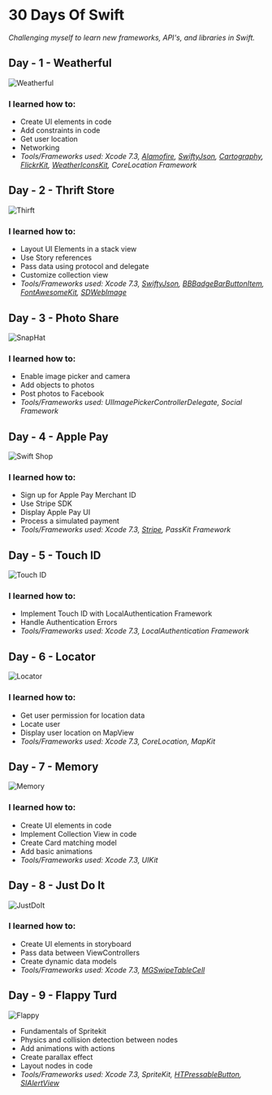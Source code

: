 # 30 Days Of Swift

*Challenging myself to learn new frameworks, API's, and libraries in Swift.*

## Day - 1 - Weatherful
![Weatherful](http://g.recordit.co/sNe7ss0iSc.gif)
### I learned how to: 
* Create UI elements in code
* Add constraints in code
* Get user location
* Networking
* *Tools/Frameworks used: Xcode 7.3, [Alamofire](https://github.com/Alamofire/Alamofire), [SwiftyJson](https://github.com/SwiftyJSON/SwiftyJSON), [Cartography](https://github.com/robb/Cartography), [FlickrKit](https://github.com/devedup/FlickrKit), [WeatherIconsKit](https://github.com/gscalzo/WeatherIconsKit), CoreLocation Framework*

## Day - 2 - Thrift Store

![Thirft](http://g.recordit.co/mRmP1DWwq3.gif)
### I learned how to: 
* Layout UI Elements in a stack view
* Use Story references
* Pass data using protocol and delegate
* Customize collection view
* *Tools/Frameworks used: Xcode 7.3, [SwiftyJson](https://github.com/SwiftyJSON/SwiftyJSON), [BBBadgeBarButtonItem](https://github.com/TanguyAladenise/BBBadgeBarButtonItem), [FontAwesomeKit](https://github.com/PrideChung/FontAwesomeKit), [SDWebImage](https://github.com/rs/SDWebImage)*

## Day - 3 - Photo Share

![SnapHat](http://g.recordit.co/xb7mNqacj0.gif)
### I learned how to: 
* Enable image picker and camera
* Add objects to photos
* Post photos to Facebook
* *Tools/Frameworks used: UIImagePickerControllerDelegate, Social Framework*

## Day - 4 - Apple Pay

![Swift Shop](http://g.recordit.co/29klC00Okc.gif)
### I learned how to: 
* Sign up for Apple Pay Merchant ID
* Use Stripe SDK
* Display Apple Pay UI
* Process a simulated payment
* *Tools/Frameworks used: Xcode 7.3, [Stripe](https://github.com/stripe/stripe-ios), PassKit Framework*

## Day - 5 - Touch ID

![Touch ID](http://g.recordit.co/U8b4fyobwl.gif)
### I learned how to: 
* Implement Touch ID with LocalAuthentication Framework
* Handle Authentication Errors
* *Tools/Frameworks used: Xcode 7.3, LocalAuthentication Framework*

## Day - 6 - Locator

![Locator](http://g.recordit.co/ezaoQV2hqJ.gif)
### I learned how to: 
* Get user permission for location data
* Locate user 
* Display user location on MapView
*  *Tools/Frameworks used: Xcode 7.3, CoreLocation, MapKit*

## Day - 7 - Memory

![Memory](http://g.recordit.co/UG7EjLTy9f.gif)
### I learned how to: 
* Create UI elements in code
* Implement Collection View in code
* Create Card matching model
* Add basic animations
* *Tools/Frameworks used: Xcode 7.3, UIKit*

## Day - 8 - Just Do It

![JustDoIt](http://g.recordit.co/kubHhK9dn7.gif)
### I learned how to:
* Create UI elements in storyboard
* Pass data between ViewControllers
* Create dynamic data models
* *Tools/Frameworks used: Xcode 7.3, [MGSwipeTableCell](https://github.com/MortimerGoro/MGSwipeTableCell)*

## Day - 9 - Flappy Turd

![Flappy](http://g.recordit.co/2CIMKnwH0Y.gif)
* Fundamentals of Spritekit
* Physics and collision detection between nodes
* Add animations with actions
* Create parallax effect
* Layout nodes in code
* *Tools/Frameworks used: Xcode 7.3, SpriteKit, [HTPressableButton](https://github.com/herinkc/HTPressableButton), [SIAlertView](https://github.com/Sumi-Interactive/SIAlertView)*

